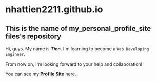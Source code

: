 # nhattien2211.github.io
## This is the name of my_personal_profile_site files's repository 

Hi, guys. My name is ***Tien***. I'm learning to become a `Web Developing Engineer`. 

From now on, I'm looking forward to your help and collaboration!

You can see my **Profile Site** [here](https://nhattien2211.github.io/).
